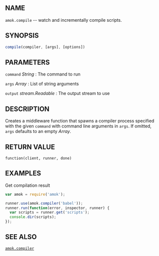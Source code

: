 ## NAME

`amok.compile` -- watch and incrementally compile scripts.

## SYNOPSIS

```js
compile(compiler, [args], [options])
```

## PARAMETERS

`command` *String*
:   The command to run

`args` *Array*
:   List of string arguments

`output` *stream.Readable*
:   The output stream to use

## DESCRIPTION

 Creates a middleware function that spawns a compiler process specified with
the given `command` with command line arguments in `args`. If omitted, `args`
defaults to an empty *Array*.

## RETURN VALUE

`function(client, runner, done)`

## EXAMPLES

Get compilation result

```js
var amok = require('amok');

runner.use(amok.compiler('babel'));
runner.run(function(error, inspector, runner) {
  var scripts = runner.get('scripts');
  console.dir(scripts);
});
```

## SEE ALSO

[`amok.compiler`](doc/api/compiler.md)
